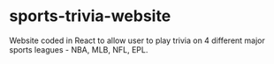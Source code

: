 # sports-trivia-website
Website coded in React to allow user to play trivia on 4 different major sports leagues - NBA, MLB, NFL, EPL.
